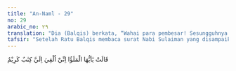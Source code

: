 ```yaml
---
title: "An-Naml - 29"
no: 29
arabic_no: ٢٩
translation: "Dia (Balqis) berkata, “Wahai para pembesar! Sesungguhnya telah disampaikan kepadaku sebuah surat yang mulia.”"
tafsir: "Setelah Ratu Balqis membaca surat Nabi Sulaiman yang disampaikan burung hud-hud itu, ia pun mengumpulkan pemuka-pemuka kaumnya dan mengadakan persidangan. Dalam persidangan itu, Ratu Balqis menyampaikan isi surat tersebut dan meminta pertimbangan kepada yang hadir, \"Wahai pemimpin kaumku, aku telah menerima surat yang mulia dan berarti dikirimkan oleh seseorang yang mulia pula.\"\n\nDalam ayat ini diterangkan bahwa Ratu Balqis merundingkan dan memusyawarahkan isi surat Sulaiman dengan pemuka-pemuka kaumnya. Sekalipun yang melakukan permusyawaratan itu adalah Ratu Balqis dan pemuka-pemuka kaumnya yang belum beriman, tetapi tindakan Ratu Balqis itu disebut Allah dalam firman-Nya. Hal ini menunjukkan bahwa prinsip musyawarah itu adalah prinsip yang diajarkan Allah kepada manusia dalam menghadapi persoalan-persoalan yang mereka alami dalam kehidupan mereka. Oleh karena itu, siapa pun yang melakukannya, maka tindakan itu adalah tindakan yang dipuji Allah.\n\nDalam ayat ini disebutkan bahwa surat Sulaiman yang dikirimkan kepada Ratu Balqis itu disebut kitabun karim (surat yang mulia). Hal ini menunjukkan bahwa surat Nabi Sulaiman itu adalah surat yang mulia dan berharga karena:\n\n1. Surat itu ditulis dalam bahasa yang baik dan memakai stempel sebagai tanda surat resmi.\n\n2. Surat itu berasal dari Sulaiman, sebagai seorang raja sekaligus nabi.\n\n3. Surat tersebut dimulai dengan Bismillahir Rahmanir Rahim.\n\nMenurut suatu riwayat, surat Sulaiman tersebut merupakan surat yang pertama kali dimulai dengan basmalah. Cara membuat surat seperti yang dilakukan Nabi Sulaiman ini adalah cara yang baik untuk dicontoh oleh setiap kaum Muslimin ketika membuat surat.\n\nAda beberapa hal yang terjadi berkat keistimewaan surat Sulaiman, di antaranya ialah:\n\n1. Surat itu disampaikan burung hud-hud dalam waktu yang singkat kepada Ratu Saba'.\n\n2. Kemampuan burung hud-hud menerima pesan dan menangkap pembicaraan dalam perundingan Ratu Saba' dengan pembesar-pembesarnya.\n\n3. Surat itu dapat pula dimengerti dan dipahami oleh penduduk negeri Saba'.\n\n4. Para utusan pemuka kaum Saba' dapat menyatakan pendapat mereka dengan bebas. Tidak ada sesuatu pun yang menghalangi mereka mengemukakan pendapat masing-masing. Dengan demikian, hasil perundingan itu adalah hasil yang sesuai dengan pikiran dan pendapat rakyat negeri Saba'."
---
```


قَالَتْ يٰٓاَيُّهَا الْمَلَؤُا اِنِّيْٓ اُلْقِيَ اِلَيَّ كِتٰبٌ كَرِيْمٌ  
